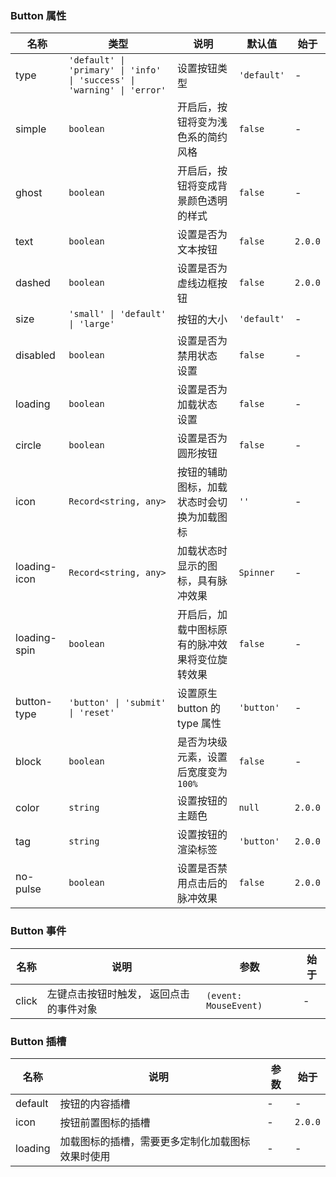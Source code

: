 ### Button 属性

| 名称         | 类型                                                                    | 说明                                           | 默认值      | 始于    |
| ------------ | ----------------------------------------------------------------------- | ---------------------------------------------- | ----------- | ------- |
| type         | `'default' \| 'primary' \| 'info' \| 'success' \| 'warning' \| 'error'` | 设置按钮类型                                   | `'default'` | -       |
| simple       | `boolean`                                                               | 开启后，按钮将变为浅色系的简约风格             | `false`     | -       |
| ghost        | `boolean`                                                               | 开启后，按钮将变成背景颜色透明的样式           | `false`     | -       |
| text         | `boolean`                                                               | 设置是否为文本按钮                             | `false`     | `2.0.0` |
| dashed       | `boolean`                                                               | 设置是否为虚线边框按钮                         | `false`     | `2.0.0` |
| size         | `'small' \| 'default' \| 'large'`                                       | 按钮的大小                                     | `'default'` | -       |
| disabled     | `boolean`                                                               | 设置是否为禁用状态 设置                        | `false`     | -       |
| loading      | `boolean`                                                               | 设置是否为加载状态 设置                        | `false`     | -       |
| circle       | `boolean`                                                               | 设置是否为圆形按钮                             | `false`     | -       |
| icon         | `Record<string, any>`                                                   | 按钮的辅助图标，加载状态时会切换为加载图标     | `''`        | -       |
| loading-icon | `Record<string, any>`                                                   | 加载状态时显示的图标，具有脉冲效果             | `Spinner`   | -       |
| loading-spin | `boolean`                                                               | 开启后，加载中图标原有的脉冲效果将变位旋转效果 | `false`     | -       |
| button-type  | `'button' \| 'submit' \| 'reset'`                                       | 设置原生 button 的 type 属性                   | `'button'`  | -       |
| block        | `boolean`                                                               | 是否为块级元素，设置后宽度变为 `100%`          | `false`     | -       |
| color        | `string`                                                                | 设置按钮的主题色                               | `null`      | `2.0.0` |
| tag          | `string`                                                                | 设置按钮的渲染标签                             | `'button'`  | `2.0.0` |
| no-pulse     | `boolean`                                                               | 设置是否禁用点击后的脉冲效果                   | `false`     | `2.0.0` |

### Button 事件

| 名称  | 说明                                    | 参数                  | 始于 |
| ----- | --------------------------------------- | --------------------- | ---- |
| click | 左键点击按钮时触发， 返回点击的事件对象 | `(event: MouseEvent)` | -    |

### Button 插槽

| 名称    | 说明                                             | 参数 | 始于    |
| ------- | ------------------------------------------------ | ---- | ------- |
| default | 按钮的内容插槽                                   | -    | -       |
| icon    | 按钮前置图标的插槽                               | -    | `2.0.0` |
| loading | 加载图标的插槽，需要更多定制化加载图标效果时使用 | -    | -       |
